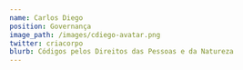 ```yaml
---
name: Carlos Diego
position: Governança
image_path: /images/cdiego-avatar.png
twitter: criacorpo
blurb: Códigos pelos Direitos das Pessoas e da Natureza
---
```


